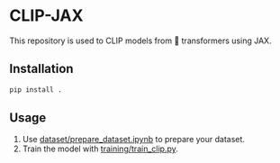 # CLIP-JAX

This repository is used to CLIP models from 🤗 transformers using JAX.

## Installation

```bash
pip install .
```

## Usage

1. Use [dataset/prepare_dataset.ipynb](dataset/prepare_dataset.ipynb) to prepare your dataset.
1. Train the model with [training/train_clip.py](training/train_clip.py).

